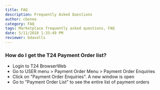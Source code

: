 ```yaml
---
title: FAQ
description: Frequently Asked Questions
author: cbenea
category: FAQ
tags: Marketplace frequently asked questions, FAQ
date: 5/11/2018 1:33:49 PM 
reviewer: bdavolls
---
```


### How do I get the T24 Payment Order list?

  - Login to T24 BrowserWeb
  - Go to USER menu > Payment Order Menu > Payment Order Enquiries
  - Click on "Payment Order Enquiries". A new window is open
  - Go to "Payment Order List" to see the entire list of payment orders




